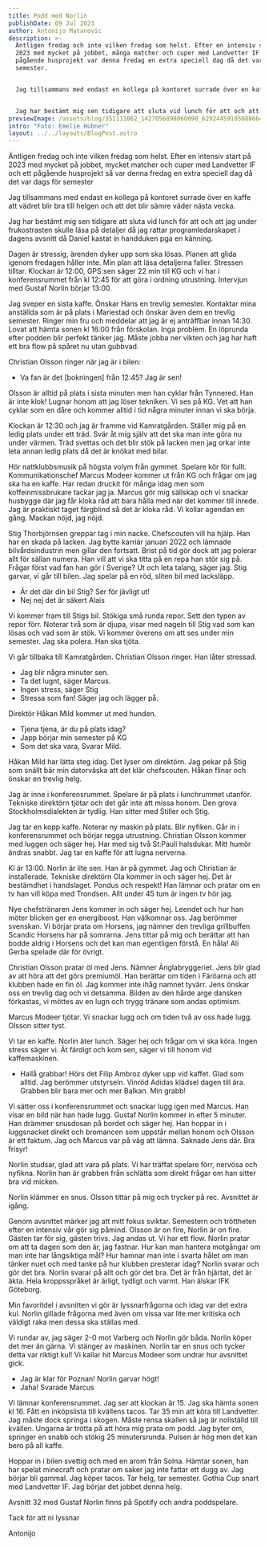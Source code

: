 ```yaml
---
title: Podd med Norlin
publishDate: 09 Jul 2023
author: Antonijo Matanovic
description: >-
  Äntligen fredag och inte vilken fredag som helst. Efter en intensiv start på
  2023 med mycket på jobbet, många matcher och cuper med Landvetter IF och ett
  pågående husprojekt var denna fredag en extra speciell dag då det var dags för
  semester. 


  Jag tillsammans med endast en kollega på kontoret surrade över en kaffe att vädret blir bra till helgen och att det blir sämre väder nästa vecka. 


  Jag har bestämt mig sen tidigare att sluta vid lunch för att och att jag under frukostrasten skulle läsa på detaljer då jag rattar programledarskapet i dagens avsnitt då Daniel kastat in handduken pga en känning. 
previewImage: /assets/blog/351111062_1427056898060090_6292445910508866450_n.jpg
intro: "Foto: Emelie Hübner"
layout: ../../layouts/BlogPost.astro
---
```

Äntligen fredag och inte vilken fredag som helst. Efter en intensiv start på 2023 med mycket på jobbet, mycket matcher och cuper med Landvetter IF och ett pågående husprojekt så var denna fredag en extra speciell dag då det var dags för semester 

Jag tillsammans med endast en kollega på kontoret surrade över en kaffe att vädret blir bra till helgen och att det blir sämre väder nästa vecka. 

Jag har bestämt mig sen tidigare att sluta vid lunch för att och att jag under frukostrasten skulle läsa på detaljer då jag rattar programledarskapet i dagens avsnitt då Daniel kastat in handduken pga en känning. 

Dagen är stressig, ärenden dyker upp som ska lösas. Planen att glida igenom fredagen håller inte. Min plan att läsa detaljerna faller. Stressen tilltar. Klockan är 12:00, GPS:sen säger 22 min till KG och vi har i konferensrummet från kl 12:45 för att göra i ordning utrustning. Intervjun med Gustaf Norlin börjar 13:00.

Jag sveper en sista kaffe. Önskar Hans en trevlig semester. Kontaktar mina anställda som är på plats i Mariestad och önskar även dem en trevlig semester. Ringer min fru och meddelar att jag är ej anträffbar innan 14:30. Lovat att hämta sonen kl 16:00 från förskolan. Inga problem. En löprunda efter podden blir perfekt tänker jag. Måste jobba ner vikten och jag har haft ett bra flow på spåret nu utan gubbvad.

Christian Olsson ringer när jag är i bilen:

* Va fan är det \[bokningen] från 12:45? Jag är sen!

Olsson är alltid på plats i sista minuten men han cyklar från Tynnered. Han är inte klok! Lugnar honom att jag löser tekniken. Vi ses på KG. Vet att han cyklar som en dåre och kommer alltid i tid några minuter innan vi ska börja. 

Klockan är 12:30 och jag är framme vid Kamratgården. Ställer mig på en ledig plats under ett träd. Svär åt mig själv att det ska man inte göra nu under värmen. Träd svettas och det blir stök på lacken men jag orkar inte leta annan ledig plats då det är knökat med bilar. 

Hör nattklubbsmusik på högsta volym från gymmet. Spelare kör för fullt. Kommunikationschef Marcus Modeer kommer ut från KG och frågar om jag ska ha en kaffe. Har redan druckit för många idag men som koffeinmissbrukare tackar jag ja. Marcus gör mig sällskap och vi snackar husbygge där jag får kloka råd att bara hålla med när det kommer till inrede. Jag är praktiskt taget färgblind så det är kloka råd. Vi kollar agendan en gång. Mackan nöjd, jag nöjd. 

Stig Thorbjörnsen greppar tag i min nacke. Chefscouten vill ha hjälp. Han har en skada på lacken. Jag bytte karriär januari 2022 och lämnade bilvårdsindustrin men gillar den fortsatt. Brist på tid gör dock att jag polerar allt för sällan numera. Han vill att vi ska titta på en repa han stör sig på. Frågar först vad fan han gör i Sverige? Ut och leta talang, säger jag. Stig garvar, vi går till bilen. Jag spelar på en röd, sliten bil med lacksläpp.

* Är det där din bil Stig? Ser för jävligt ut!
* Nej nej det är säkert Alais 

Vi kommer fram till Stigs bil. Stökiga små runda repor. Sett den typen av repor förr. Noterar två som är djupa, visar med nageln till Stig vad som kan lösas och vad som är stök. Vi kommer överens om att ses under min semester. Jag ska polera. Han ska tjöta. 

Vi går tillbaka till Kamratgården. Christian Olsson ringer. Han låter stressad. 

* Jag blir några minuter sen.
* Ta det lugnt, säger Marcus. 
* Ingen stress, säger Stig
* Stressa som fan! Säger jag och lägger på.

Direktör Håkan Mild kommer ut med hunden. 

* Tjena tjena, är du på plats idag?
* Japp börjar min semester på KG
* Som det ska vara, Svarar Mild. 

Håkan Mild har lätta steg idag. Det lyser om direktörn. Jag pekar på Stig som snällt bär min datorväska att det klär chefscouten. Håkan flinar och önskar en trevlig helg. 

Jag är inne i konferensrummet. Spelare är på plats i lunchrummet utanför. Tekniske direktörn tjötar och det går inte att missa honom. Den grova Stockholmsdialekten är tydlig. Han sitter med Stiller och Stig. 

Jag tar en kopp kaffe. Noterar ny maskin på plats. Blir nyfiken. Går in i konferensrummet och börjar regga utrustning. Christian Olsson kommer med luggen och säger hej. Har med sig två St:Pauli halsdukar. Mitt humör ändras snabbt. Jag tar en kaffe för att lugna nerverna. 

Kl är 13:00. Norlin är lite sen. Han är på gymmet. Jag och Christian är installerade. Tekniske direktörn Ola kommer in och säger hej. Det är bestämdhet i handslaget. Pondus och respekt! Han lämnar och pratar om en tv han vill köpa med Trondsen. Allt under 45 tum är ingen tv hör jag. 

Nye chefstränaren Jens kommer in och säger hej. Leendet och hur han möter blicken ger en energiboost. Han välkomnar oss. Jag berömmer svenskan. Vi börjar prata om Horsens, jag nämner den trevliga grillbuffen Scandic Horsens har på somrarna. Jens tittar på mig och berättar att han bodde aldrig i Horsens och det kan man egentligen förstå. En håla! Ali Gerba spelade där för övrigt. 

Christian Olsson pratar öl med Jens. Nämner Änglabryggeriet. Jens blir glad av att höra att det görs premiumöl. Han berättar om tiden i Färöarna och att klubben hade en fin öl. Jag kommer inte ihåg namnet tyvärr. Jens önskar oss en trevlig dag och vi detsamma. 
Bilden av den hårde arge dansken förkastas, vi möttes av en lugn och trygg tränare som andas optimism. 

Marcus Modeer tjötar. Vi snackar lugg och om tiden två av oss hade lugg. Olsson sitter tyst. 

Vi tar en kaffe. Norlin äter lunch. Säger hej och frågar om vi ska köra. Ingen stress säger vi. Ät färdigt och kom sen, säger vi till honom vid kaffemaskinen. 

* Hallå grabbar! Hörs det 
  Filip Ambroz dyker upp vid kaffet. Glad som alltid. Jag berömmer utstyrseln. Vinröd Adidas klädsel dagen till ära. Grabben blir bara mer och mer Balkan. Min grabb! 

Vi sätter oss i konferensrummet och snackar lugg igen med Marcus. Han visar en bild när han hade lugg. Gustaf Norlin kommer in efter 5 minuter. Han drämmer snusdosan på bordet och säger hej. Han hoppar in i luggsnacket direkt och bromancen som uppstår mellan honom och Olsson är ett faktum. Jag och Marcus var på väg att lämna. Saknade Jens där. Bra frisyr! 

Norlin studsar, glad att vara på plats. Vi har träffat spelare förr, nervösa och nyfikna. Norlin han är grabben från schlätta som direkt frågar om han sitter bra vid micken. 

Norlin klämmer en snus. Olsson tittar på mig och trycker på rec. Avsnittet är igång. 

Genom avsnittet märker jag att mitt fokus sviktar. Semestern och tröttheten efter en intensiv vår gör sig påmind. Olsson är on fire, Norlin är on fire. Gästen tar för sig, gästen trivs. Jag andas ut. Vi har ett flow. Norlin pratar om att ta dagen som den är, jag fastnar. Hur kan man hantera motgångar om man inte har långsiktiga mål? Hur hamnar man inte i svarta hålet om man tänker nuet och med tanke på hur klubben presterar idag? Norlin svarar och gör det bra. Norlin svarar på allt och gör det bra. Det är från hjärtat, det är äkta. Hela kroppsspråket är ärligt, tydligt och varmt. Han älskar IFK Göteborg. 

Min favoritdel i avsnitten vi gör är lyssnarfrågorna och idag var det extra kul. Norlin gillade frågorna med även om vissa var lite mer kritiska och väldigt raka men dessa ska ställas med. 

Vi rundar av, jag säger 2-0 mot Varberg och Norlin gör båda. Norlin köper det mer än gärna. Vi stänger av maskinen. Norlin tar en snus och tycker detta var riktigt kul! Vi kallar hit Marcus Modeer som undrar hur avsnittet gick.

* Jag är klar för Poznan! 
  Norlin garvar högt! 
* Jaha! 
  Svarade Marcus 

Vi lämnar konferensrummet. Jag ser att klockan är 15. Jag ska hämta sonen kl 16. Fått en inköpslista till kvällens tacos. Tar 35 min att köra till Landvetter. Jag måste dock springa i skogen. Måste rensa skallen så jag är nollställd till kvällen. Ungarna är trötta på att höra mig prata om podd. Jag byter om, springer en snabb och stökig 25 minutersrunda. Pulsen är hög men det kan bero på all kaffe. 

Hoppar in i bilen svettig och med en arom från Solna. Hämtar sonen, han har spelat minecraft och pratar om saker jag inte fattar ett dugg av. Jag börjar bli gammal. Jag köper tacos. Tar helg, tar semester. Gothia Cup snart med Landvetter IF. Jag börjar det jobbet denna helg. 

Avsnitt 32 med Gustaf Norlin finns på Spotify och andra poddspelare. 

Tack för att ni lyssnar 

Antonijo